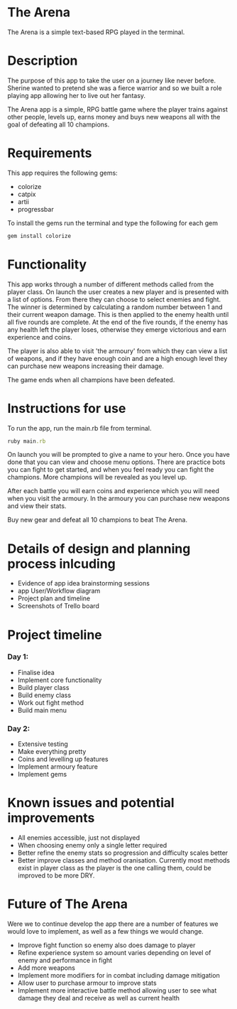 # The Arena

The Arena is a simple text-based RPG played in the terminal.

# Description

The purpose of this app to take the user on a journey like never before. Sherine wanted to pretend she was a fierce warrior and so we built a role playing app allowing her to live out her fantasy.

The Arena app is a simple, RPG battle game where the player trains against other people, levels up, earns money and buys new weapons all with the goal of defeating all 10 champions.

# Requirements

This app requires the following gems:

* colorize
* catpix
* artii
* progressbar

To install the gems run the terminal and type the following for each gem

```ruby
gem install colorize
```

# Functionality

This app works through a number of different methods called from the player class. On launch the user creates a new player and is presented with a list of options. From there they can choose to select enemies and fight.
The winner is determined by calculating a random number between 1 and their current weapon damage. This is then applied to the enemy health until all five rounds are complete. At the end of the five rounds, if the enemy has any health left
the player loses, otherwise they emerge victorious and earn experience and coins.

The player is also able to visit 'the armoury' from which they can view a list of weapons, and if they have enough coin and are a high enough level they can purchase new weapons increasing their damage.

The game ends when all champions have been defeated.

# Instructions for use

To run the app, run the main.rb file from terminal.

```ruby
ruby main.rb
```

On launch you will be prompted to give a name to your hero. Once you have done that you can view and choose menu options. There are practice bots you can fight to get started, and when you feel ready you can fight the champions. More champions will be revealed as you level up.

After each battle you will earn coins and experience which you will need when you visit the armoury. In the armoury you can purchase new weapons and view their stats.

Buy new gear and defeat all 10 champions to beat The Arena.

# Details of design and planning process inlcuding
* Evidence of app idea brainstorming sessions
* app User/Workflow diagram
* Project plan and timeline
* Screenshots of Trello board

# Project timeline

### Day 1:
* Finalise idea
* Implement core functionality
* Build player class
* Build enemy class
* Work out fight method
* Build main menu

### Day 2: 
* Extensive testing
* Make everything pretty
* Coins and levelling up features
* Implement armoury feature
* Implement gems

# Known issues and potential improvements

* All enemies accessible, just not displayed
* When choosing enemy only a single letter required
* Better refine the enemy stats so progression and difficulty scales better
* Better improve classes and method oranisation. Currently most methods exist in player class as the player is the one calling them, could be improved to be more DRY.

# Future of The Arena

Were we to continue develop the app there are a number of features we would love to implement, as well as a few things we would change.

* Improve fight function so enemy also does damage to player
* Refine experience system so amount varies depending on level of enemy and performance in fight
* Add more weapons
* Implement more modifiers for in combat including damage mitigation
* Allow user to purchase armour to improve stats
* Implement more interactive battle method allowing user to see what damage they deal and receive as well as current health